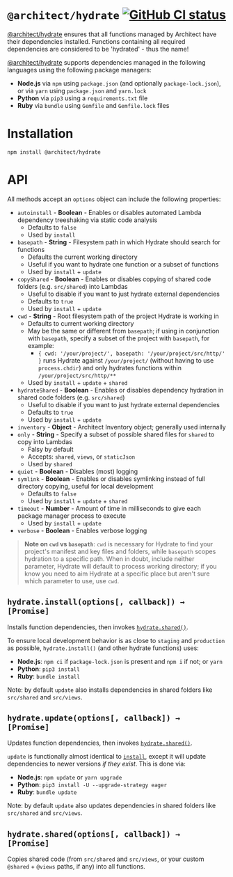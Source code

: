 # `@architect/hydrate` [![GitHub CI status](https://github.com/architect/hydrate/workflows/Node%20CI/badge.svg)](https://github.com/architect/hydrate/actions?query=workflow%3A%22Node+CI%22)

[@architect/hydrate][npm] ensures that all functions managed by Architect have their dependencies installed. Functions containing all required dependencies are considered to be 'hydrated' - thus the name!

[@architect/hydrate][npm] supports dependencies managed in the following languages using the following package managers:

- **Node.js** via `npm` using `package.json` (and optionally `package-lock.json`), or via `yarn` using `package.json` and `yarn.lock`
- **Python** via `pip3` using a `requirements.txt` file
- **Ruby** via `bundle` using `Gemfile` and `Gemfile.lock` files


# Installation

    npm install @architect/hydrate


# API

All methods accept an `options` object can include the following properties:

- `autoinstall` - **Boolean** - Enables or disables automated Lambda dependency treeshaking via static code analysis
  - Defaults to `false`
  - Used by `install`
- `basepath` - **String** - Filesystem path in which Hydrate should search for functions
  - Defaults the current working directory
  - Useful if you want to hydrate one function or a subset of functions
  - Used by `install` + `update`
- `copyShared` - **Boolean** - Enables or disables copying of shared code folders (e.g. `src/shared`) into Lambdas
  - Useful to disable if you want to just hydrate external dependencies
  - Defaults to `true`
  - Used by `install` + `update`
- `cwd` - **String** - Root filesystem path of the project Hydrate is working in
  - Defaults to current working directory
  - May be the same or different from `basepath`; if using in conjunction with `basepath`, specify a subset of the project with `basepath`, for example:
    - `{ cwd: '/your/project/', basepath: '/your/project/src/http/' }` runs Hydrate against `/your/project/` (without having to use `process.chdir`) and only hydrates functions within `/your/project/src/http/**`
  - Used by `install` + `update` + `shared`
- `hydrateShared` - **Boolean** - Enables or disables dependency hydration in shared code folders (e.g. `src/shared`)
  - Useful to disable if you want to just hydrate external dependencies
  - Defaults to `true`
  - Used by `install` + `update`
- `inventory` - **Object** - Architect Inventory object; generally used internally
- `only` - **String** - Specify a subset of possible shared files for `shared` to copy into Lambdas
  - Falsy by default
  - Accepts: `shared`, `views`, or `staticJson`
  - Used by `shared`
- `quiet` - **Boolean** - Disables (most) logging
- `symlink` - **Boolean** - Enables or disables symlinking instead of full directory copying, useful for local development
  - Defaults to `false`
  - Used by `install` + `update` + `shared`
- `timeout` - **Number** - Amount of time in milliseconds to give each package manager process to execute
  - Used by `install` + `update`
- `verbose` - **Boolean** - Enables verbose logging

> **Note on `cwd` vs `basepath`**: `cwd` is necessary for Hydrate to find your project's manifest and key files and folders, while `basepath` scopes hydration to a specific path. When in doubt, include neither parameter, Hydrate will default to process working directory; if you know you need to aim Hydrate at a specific place but aren't sure which parameter to use, use `cwd`.


## `hydrate.install(options[, callback]) → [Promise]`

Installs function dependencies, then invokes [`hydrate.shared()`][shared].

To ensure local development behavior is as close to `staging` and `production` as possible, `hydrate.install()` (and other hydrate functions) uses:

- **Node.js**: `npm ci` if `package-lock.json` is present and `npm i` if not; or `yarn`
- **Python**: `pip3 install`
- **Ruby**: `bundle install`

Note: by default `update` also installs dependencies in shared folders like `src/shared` and `src/views`.


## `hydrate.update(options[, callback]) → [Promise]`

Updates function dependencies, then invokes [`hydrate.shared()`][shared].

`update` is functionally almost identical to [`install`][install], except it will update dependencies to newer versions _if they exist_. This is done via:

- **Node.js**: `npm update` or `yarn upgrade`
- **Python**: `pip3 install -U --upgrade-strategy eager`
- **Ruby**: `bundle update`

Note: by default `update` also updates dependencies in shared folders like `src/shared` and `src/views`.


## `hydrate.shared(options[, callback]) → [Promise]`

Copies shared code (from `src/shared` and `src/views`, or your custom `@shared` + `@views` paths, if any) into all functions.


[shared]: #hydratesharedoptions-callback
[install]: #hydrateinstalloptions-callback
[update]: #hydrateupdateoptions-callback
[npm]: https://www.npmjs.com/package/@architect/hydrate
